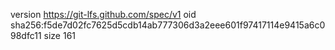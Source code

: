 version https://git-lfs.github.com/spec/v1
oid sha256:f5de7d02fc7625d5cdb14ab777306d3a2eee601f97417114e9415a6c098dfc11
size 161
